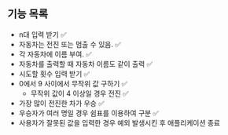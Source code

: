 ## 기능 목록

- n대 입력 받기 ✅
- 자동차는 전진 또는 멈출 수 있음. ✅
- 각 자동차에 이름 부여. ✅
- 자동차를 출력할 때 자동차 이름도 같이 출력 ✅
- 시도할 횟수 입력 받기 ✅
- 0에서 9 사이에서 무작위 값 구하기 ✅
  - 무작위 값이 4 이상일 경우 전진 ✅
- 가장 많이 전진한 차가 우승 ✅
- 우승자가 여러 명일 경우 쉼표를 이용하여 구분 ✅
- 사용자가 잘못된 값을 입력한 경우 예외 발생시킨 후 애플리케이션 종료
